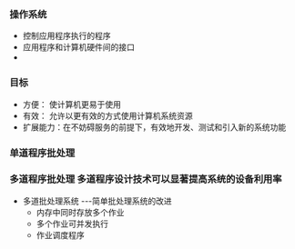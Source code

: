 ### 操作系统
 - 控制应用程序执行的程序
 - 应用程序和计算机硬件间的接口
 -

### 目标
- 方便： 使计算机更易于使用
- 有效： 允许以更有效的方式使用计算机系统资源
- 扩展能力：在不妨碍服务的前提下，有效地开发、测试和引入新的系统功能

### 单道程序批处理
### 多道程序批处理 多道程序设计技术可以显著提高系统的设备利用率

- 多道批处理系统 ---简单批处理系统的改进
	- 内存中同时存放多个作业
	- 多个作业可并发执行
	- 作业调度程序 




